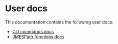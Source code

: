 # User docs

This documentation contains the following user docs:

- [CLI commands docs](./commands/kyverno-json.md)
- [JMESPath functions docs](./jp/functions.md)

